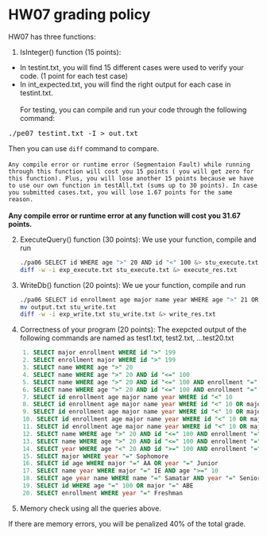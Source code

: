 # HW07 grading policy

HW07 has three functions:

1. IsInteger() function (15 points):
- In testint.txt, you will find 15 different cases were used to verify your code. (1 point for each test case)
- In int_expected.txt, you will find the right output for each case in testint.txt. </br></br>
For testing, you can compile and run  your code through the following command:
<pre>
./pe07 testint.txt -I > out.txt
</pre>

Then you can use `diff` command to compare. </br></br>
`Any compile error or runtime error (Segmentaion Fault) while running through this function will cost you 15 points ( you will get zero for this function). Plus, you will lose another 15 points because we have to use our own function in testAll.txt (sums up to 30 points). In case you submitted cases.txt, you will lose 1.67 points for the same reason.`</br></br>
<strong>Any compile error or runtime error at any function will cost you 31.67 points.</strong>
	
2. ExecuteQuery() function (30 points):
	We use your function, compile and run
	```BASH
	./pa06 SELECT id WHERE age ">" 20 AND id "<" 100 &> stu_execute.txt
    diff -w -i exp_execute.txt stu_execute.txt &> execute_res.txt	
	```

3. WriteDb() function (20 points):
	We ue your function, compile and run
	```BASH
	./pa06 SELECT id enrollment age major name year WHERE age ">" 21 OR id "<" 10
    mv output.txt stu_write.txt
    diff -w -i exp_write.txt stu_write.txt &> write_res.txt
	```
	
4. Correctness of your program (20 points):
The exepcted output of the following commands are named as test1.txt, test2.txt, ...test20.txt
```SQL
	1. SELECT major enrollment WHERE id ">" 199
	2. SELECT enrollment major WHERE id ">" 199
	3. SELECT name WHERE age ">" 20
	4. SELECT name WHERE age ">" 20 AND id "<=" 100
	5. SELECT name WHERE age ">" 20 AND id "<=" 100 AND enrollment "=" Yes
	6. SELECT name WHERE age ">" 20 AND id "<=" 100 AND enrollment "=" Yes AND major "=" ECE
	7. SELECT id enrollment age major name year WHERE id "<" 10
	8. SELECT id enrollment age major name year WHERE id "<" 10 OR major "=" ECE
	9. SELECT id enrollment age major name year WHERE id "<" 10 OR major "=" ECE OR age ">=" 19
	10. SELECT id enrollment age major name year WHERE id "<" 10 OR major "=" ECE OR age ">=" 19 OR enrollment "=" Yes
	11. SELECT id enrollment age major name year WHERE id "<" 10 OR major "=" ECE OR age ">=" 19 OR enrollment "=" Yes OR name = ECE264 
	12. SELECT name WHERE age ">" 20 AND id "<=" 100 AND enrollment "=" Yes AND major "=" ECE AND year "=" Freshman
	13. SELECT name WHERE age ">" 20 AND id "<=" 100 AND enrollment "=" Yes AND major "=" GG AND year "=" Freshman
	14. SELECT year WHERE age "<" 20 AND id ">=" 100 AND enrollment "=" No AND major "=" ECE AND year "=" Freshman
	15. SELECT major WHERE year "=" Sophomore
	16. SELECT id age WHERE major "=" AA OR year "=" Junior
	17. SELECT name year WHERE major "=" IE AND age ">=" 10
	18. SELECT age year name WHERE name "=" Samatar AND year "=" Senior
	19. SELECT id WHERE age "=" 100 OR major "=" ABE
	20. SELECT enrollment WHERE year "=" Freshman

```
5. Memory check using all the queries above.

If there are memory errors, you will be penalized 40% of the total grade.


